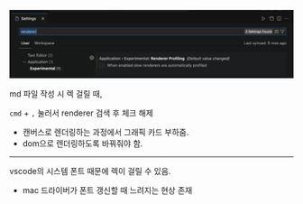 ![Alt text](image.png)

md 파일 작성 시 렉 걸릴 때,

`cmd` + `,` 눌러서 renderer 검색 후 체크 해제

- 캔버스로 렌더링하는 과정에서 그래픽 카드 부하줌.
- dom으로 렌더링하도록 바꿔줘야 함.

---

vscode의 시스템 폰트 때문에 렉이 걸릴 수 있음.

- mac 드라이버가 폰트 갱신할 때 느려지는 현상 존재
